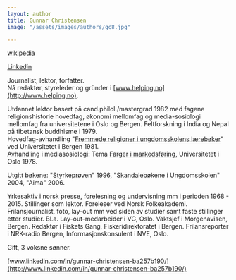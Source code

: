 ```yaml
---
layout: author
title: Gunnar Christensen
image: "/assets/images/authors/gc8.jpg"

---
```

[wikipedia](https://no.wikipedia.org/wiki/Gunnar_Christensen_%28forfatter%29)

[Linkedin](https://www.linkedin.com/in/gunnar-christensen-ba257b190/?midToken=AQFdzOWMeaVi0g&trk=eml-email_accept_invite_single_01-header-35-profile&trkEmail=eml-email_accept_invite_single_01-header-35-profile-null-cgu7ze%7Ejyun9joy%7Ec9-null-neptune%2Fprofile%7Evanity%2Eview " linkedin")

Journalist, lektor, forfatter.   
Nå redaktør, styreleder og gründer i [www.helping.no](http://www.helping.no).

Utdannet lektor basert på cand.philol./mastergrad 1982 med fagene religionshistorie hovedfag, økonomi mellomfag og media-sosiologi mellomfag fra universitetene i Oslo og Bergen. Feltforskning i India og Nepal på tibetansk buddhisme i 1979.   
Hovedfag-avhandling "[Fremmede religioner i ungdomsskolens lærebøker](http://www.helping.no/religioner2.htm)" ved Universitetet i Bergen 1981.   
Avhandling i mediasosiologi: Tema [Farger i markedsføring,](http://www.helping.no/farger.htm) Universitetet i Oslo 1978.

Utgitt bøkene: "Styrkeprøven" 1996, "Skandalebøkene i Ungdomsskolen" 2004, "Aima" 2006.

Yrkesaktiv i norsk presse, forelesning og undervisning mm i perioden 1968 - 2015. Stillinger som lektor. Foreleser ved Norsk Folkeakademi. Frilansjournalist, foto, lay-out mm ved siden av studier samt faste stillinger etter studier. Bl.a. Lay-out-medarbeider i VG, Oslo. Vaktsjef i Morgenavisen, Bergen. Redaktør i Fiskets Gang, Fiskeridirektoratet i Bergen. Frilansreporter i NRK-radio Bergen, Informasjonskonsulent i NVE, Oslo.   
  
Gift, 3 voksne sønner.

[www.linkedin.com/in/gunnar-christensen-ba257b190/](http://www.linkedin.com/in/gunnar-christensen-ba257b190/)